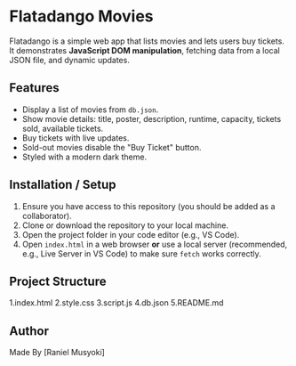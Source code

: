 # Flatadango Movies

Flatadango is a simple web app that lists movies and lets users buy tickets. It demonstrates **JavaScript DOM manipulation**, fetching data from a local JSON file, and dynamic updates.

## Features

- Display a list of movies from `db.json`.
- Show movie details: title, poster, description, runtime, capacity, tickets sold, available tickets.
- Buy tickets with live updates.
- Sold-out movies disable the "Buy Ticket" button.
- Styled with a modern dark theme.

## Installation / Setup

1. Ensure you have access to this repository (you should be added as a collaborator).
2. Clone or download the repository to your local machine.
3. Open the project folder in your code editor (e.g., VS Code).
4. Open `index.html` in a web browser **or** use a local server (recommended, e.g., Live Server in VS Code) to make sure `fetch` works correctly.

## Project Structure

1.index.html
2.style.css
3.script.js
4.db.json
5.README.md

## Author

Made By [Raniel Musyoki]